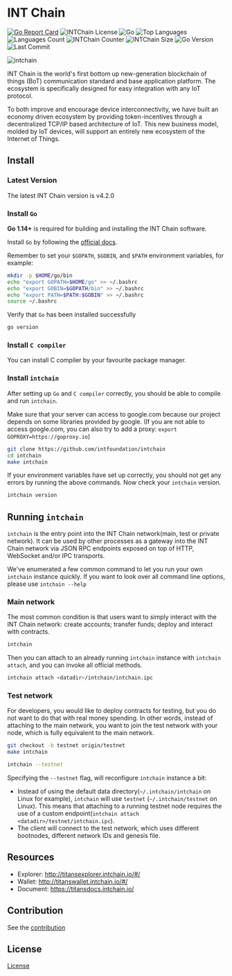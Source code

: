 # INT Chain

[![Go Report Card](https://goreportcard.com/badge/github.com/intfoundation/intchain)](https://goreportcard.com/report/github.com/intfoundation/intchain)
![INTChain License](https://img.shields.io/github/license/intfoundation/intchain)
![Go](https://github.com/intfoundation/intchain/workflows/Go/badge.svg)
![Top Languages](https://img.shields.io/github/languages/top/intfoundation/intchain?color=blueviolet)
![Languages Count](https://img.shields.io/github/languages/count/intfoundation/intchain?color=green)
![INTChain Counter](https://img.shields.io/github/search/intfoundation/intchain/intchain)
![INTChain Size](https://img.shields.io/github/repo-size/intfoundation/intchain?color=ff69b4)
![Go Version](https://img.shields.io/github/go-mod/go-version/intfoundation/intchain?color=yellow)
![Last Commit](https://img.shields.io/github/last-commit/intfoundation/intchain)

![intchain](https://raw.githubusercontent.com/intfoundation/intchain/master/docs/intchain.jpg)

INT Chain is the world's first bottom up new-generation blockchain of things (BoT) communication standard and base application platform. The ecosystem is specifically designed for easy integration with any IoT protocol.

To both improve and encourage device interconnectivity, we have built an economy driven ecosystem by providing token-incentives through a decentralized TCP/IP based architecture of IoT. This new business model, molded by IoT devices, will support an entirely new ecosystem of the Internet of Things.


## Install

### Latest Version

The latest INT Chain version is v4.2.0

### Install `Go`


**Go 1.14+** is required for building and installing the INT Chain software.


Install `Go` by following the [official docs](https://golang.org/doc/install).

Remember to set your `$GOPATH`, `$GOBIN`, and `$PATH` environment variables, for example:

```bash
mkdir -p $HOME/go/bin
echo "export GOPATH=$HOME/go" >> ~/.bashrc
echo "export GOBIN=$GOPATH/bin" >> ~/.bashrc
echo "export PATH=$PATH:$GOBIN" >> ~/.bashrc
source ~/.bashrc
```

Verify that `Go` has been installed successfully

```bash
go version
```

### Install `C compiler`

You can install C compiler by your favourite package manager.


### Install `intchain`

After setting up `Go` and `C compiler` correctly, you should be able to compile and run `intchain`.

Make sure that your server can access to google.com because our project depends on some libraries provided by google. (If you are not able to access google.com, you can also try to add a proxy: `export GOPROXY=https://goproxy.io`)

```bash
git clone https://github.com/intfoundation/intchain
cd intchain
make intchain
```

If your environment variables have set up correctly, you should not get any errors by running the above commands.
Now check your `intchain` version.

```bash
intchain version
```

## Running `intchain`

`intchain` is the entry point into the INT Chain network(main, test or private network). It can be used by other processes as a gateway into the INT Chain network via JSON RPC endpoints exposed on top of HTTP, WebSocket and/or IPC transports.

We've enumerated a few common command to let you run your own `intchain` instance quickly. If you want to look over all command line options, please use `intchain --help`


### Main network

The most common condition is that users want to simply interact with the INT Chain network: create accounts; transfer funds; deploy and interact with contracts.

```bash
intchain 
```

Then you can attach to an already running `intchain` instance with `intchain attach`, and you can invoke all official methods.

```bash
intchain attach <datadir>/intchain/intchain.ipc
```


### Test network

For developers, you would like to deploy contracts for testing, but you do not want to do that with real money spending.
In other words, instead of attaching to the main network, you want to join the test network with your node, which is fully equivalent to the main network.

```bash
git checkout -b testnet origin/testnet
make intchain
```


```bash
intchain --testnet
```

Specifying the `--testnet` flag, will reconfigure `intchain` instance a bit:
   
   * Instead of using the default data directory(`~/.intchain/intchain` on Linux for example), `intchain` will use `testnet` (`~/.intchain/testnet` on Linux). This means that attaching to a running testnet node requires the use of a custom endpoint(`intchain attach <datadir>/testnet/intchain.ipc`).
   * The client will connect to the test network, which uses different bootnodes, different network IDs and genesis file.

## Resources
    
   * Explorer: <http://titansexplorer.intchain.io/#/>
   * Wallet: <http://titanswallet.intchain.io/#/>
   * Document: <https://titansdocs.intchain.io/>


## Contribution

 See the [contribution](./CONTRIBUTING.md)


## License

[License](./COPYING)



















